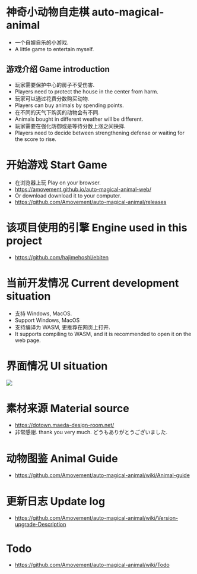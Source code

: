 # 神奇小动物自走棋 auto-magical-animal
- 一个自娱自乐的小游戏.
- A little game to entertain myself.
  
## 游戏介绍 Game introduction
- 玩家需要保护中心的房子不受伤害.
- Players need to protect the house in the center from harm.
- 玩家可以通过花费分数购买动物.
- Players can buy animals by spending points.
- 在不同的天气下购买的动物会有不同.
- Animals bought in different weather will be different.
- 玩家需要在强化防御或是等待分数上涨之间抉择.
- Players need to decide between strengthening defense or waiting for the score to rise.

# 开始游戏 Start Game
- 在浏览器上玩 Play on your browser.
- https://amovement.github.io/auto-magical-animal-web/
- Or download download it to your computer.
- https://github.com/Amovement/auto-magical-animal/releases

# 该项目使用的引擎 Engine used in this project
- https://github.com/hajimehoshi/ebiten

# 当前开发情况 Current development situation
- 支持 Windows, MacOS. 
- Support Windows, MacOS
- 支持编译为 WASM, 更推荐在网页上打开. 
- It supports compiling to WASM, and it is recommended to open it on the web page.

# 界面情况 UI situation
![](https://s3.bmp.ovh/imgs/2024/08/09/821553e8d551e6c1.png)

# 素材来源 Material source
- https://dotown.maeda-design-room.net/
- 非常感谢. thank you very much. どうもありがとうございました.

# 动物图鉴 Animal Guide
- https://github.com/Amovement/auto-magical-animal/wiki/Animal-guide

# 更新日志 Update log
- https://github.com/Amovement/auto-magical-animal/wiki/Version-upgrade-Description

# Todo
- https://github.com/Amovement/auto-magical-animal/wiki/Todo
